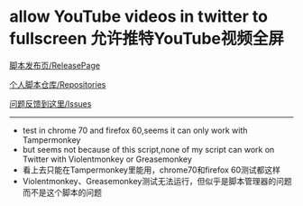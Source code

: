 allow YouTube videos in twitter to fullscreen
允许推特YouTube视频全屏
=========================

[脚本发布页/ReleasePage](https://greasyfork.org/zh-CN/scripts/375464)

[个人脚本仓库/Repositories](https://github.com/indefined/UserScripts)

[问题反馈到这里/Issues](https://github.com/indefined/UserScripts/issues)

-------------------------

- test in chrome 70 and firefox 60,seems it can only work with Tampermonkey
- but seems not because of this script,none of my script can work on Twitter with Violentmonkey or Greasemonkey
- 看上去只能在Tampermonkey里能用，chrome70和firefox 60测试都这样
- Violentmonkey、Greasemonkey测试无法运行，但似乎是脚本管理器的问题而不是这个脚本的问题

